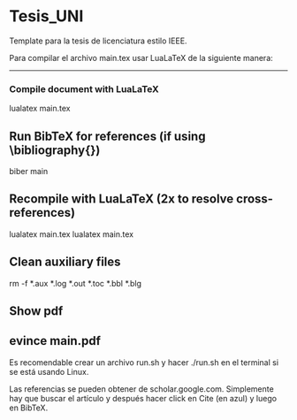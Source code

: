 # Tesis_UNI
Template para la tesis de licenciatura estilo IEEE.

Para compilar el archivo main.tex usar LuaLaTeX de la siguiente manera:

--------------------------------------------------------------------
### Compile document with LuaLaTeX
lualatex main.tex

## Run BibTeX for references (if using \bibliography{})
biber main

## Recompile with LuaLaTeX (2x to resolve cross-references)
lualatex main.tex
lualatex main.tex

## Clean auxiliary files
rm -f *.aux *.log *.out *.toc *.bbl *.blg

## Show pdf
evince main.pdf
--------------------------------------------------------------------

Es recomendable crear un archivo run.sh y hacer ./run.sh en el terminal si se está usando Linux.

Las referencias se pueden obtener de scholar.google.com. Simplemente hay que buscar el artículo y después hacer click en Cite (en azul) y luego en BibTeX.




